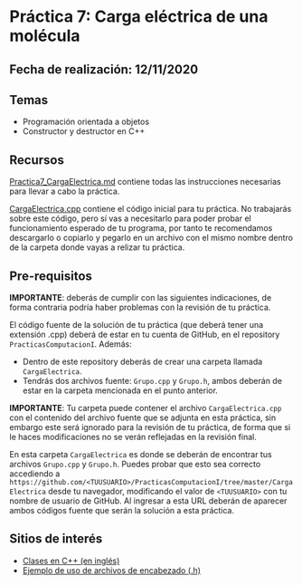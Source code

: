# Práctica 7: Carga eléctrica de una molécula

## Fecha de realización: 12/11/2020

## Temas
* Programación orientada a objetos
* Constructor y destructor en C++

## Recursos

[Practica7_CargaElectrica.md](Practica7_CargaElectrica.md) contiene todas las instrucciones necesarias para llevar a cabo la práctica.

[CargaElectrica.cpp](CargaElectrica.cpp) contiene el código inicial para tu práctica. No trabajarás sobre este código, pero sí vas a necesitarlo para poder probar el funcionamiento esperado de tu programa, por tanto te recomendamos descargarlo o copiarlo y pegarlo en un archivo con el mismo nombre dentro de la carpeta donde vayas a relizar tu práctica.

## Pre-requisitos

**IMPORTANTE**: deberás de cumplir con las siguientes indicaciones, de forma contraria podría haber problemas con la revisión de tu práctica.

El código fuente de la solución de tu práctica (que deberá tener una extensión .cpp) deberá de estar en tu cuenta de GitHub, en el repository `PracticasComputacionI`. Además:
* Dentro de este repository deberás de crear una carpeta llamada `CargaElectrica`.
* Tendrás dos archivos fuente: `Grupo.cpp` y `Grupo.h`, ambos deberán de estar en la carpeta mencionada en el punto anterior.

**IMPORTANTE**: Tu carpeta puede contener el archivo `CargaElectrica.cpp` con el contenido del archivo fuente que se adjunta en esta práctica, sin embargo este será ignorado para la revisión de tu práctica, de forma que si le haces modificaciones no se verán reflejadas en la revisión final.

En esta carpeta `CargaElectrica` es donde se deberán de encontrar tus archivos `Grupo.cpp` y `Grupo.h`. Puedes probar que esto sea correcto accediendo a `https://github.com/<TUUSUARIO>/PracticasComputacionI/tree/master/CargaElectrica` desde tu navegador, modificando el valor de `<TUUSUARIO>` con tu nombre de usuario de GitHub. Al ingresar a esta URL deberán de aparecer ambos códigos fuente que serán la solución a esta práctica.

## Sitios de interés

* [Clases en C++ (en inglés)](http://www.cplusplus.com/doc/tutorial/classes/)
* [Ejemplo de uso de archivos de encabezado (.h)](http://www.math.uaa.alaska.edu/~afkjm/csce211/handouts/SeparateCompilation.pdf)
